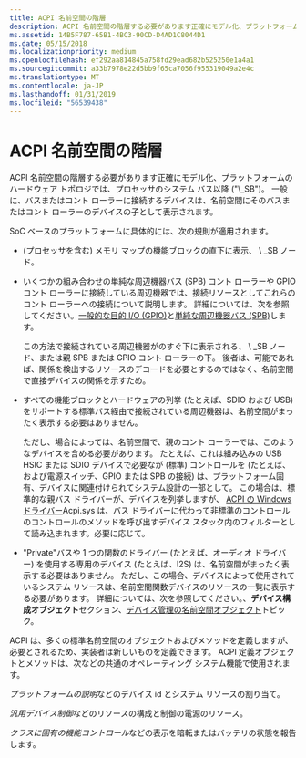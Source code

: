 ```yaml
---
title: ACPI 名前空間の階層
description: ACPI 名前空間の階層する必要があります正確にモデル化、プラットフォームのハードウェア トポロジでは、プロセッサのシステム バス以降 (\ 0034;\\_SB \ 0034;)。
ms.assetid: 14B5F787-65B1-4BC3-90CD-D4AD1C8044D1
ms.date: 05/15/2018
ms.localizationpriority: medium
ms.openlocfilehash: ef292aa814845a758fd29ead682b525250e1a4a1
ms.sourcegitcommit: a33b7978e22d5bb9f65ca7056f955319049a2e4c
ms.translationtype: MT
ms.contentlocale: ja-JP
ms.lasthandoff: 01/31/2019
ms.locfileid: "56539438"
---
```

# <a name="acpi-namespace-hierarchy"></a>ACPI 名前空間の階層


ACPI 名前空間の階層する必要があります正確にモデル化、プラットフォームのハードウェア トポロジでは、プロセッサのシステム バス以降 ("\\\_SB")。 一般に、バスまたはコント ローラーに接続するデバイスは、名前空間にそのバスまたはコント ローラーのデバイスの子として表示されます。

SoC ベースのプラットフォームに具体的には、次の規則が適用されます。

-   (プロセッサを含む) メモリ マップの機能ブロックの直下に表示、 \\ \_SB ノード。
-   いくつかの組み合わせの単純な周辺機器バス (SPB) コント ローラーや GPIO コント ローラーに接続している周辺機器では、接続リソースとしてこれらのコント ローラーへの接続について説明します。 詳細については、次を参照してください。[一般的な目的 I/O (GPIO)](general-purpose-i-o--gpio-.md)と[単純な周辺機器バス (SPB)](simple-peripheral-bus--spb-.md)します。

    この方法で接続されている周辺機器がのすぐ下に表示される、 \\ \_SB ノード、または親 SPB または GPIO コント ローラーの下。 後者は、可能であれば、関係を検出するリソースのデコードを必要とするのではなく、名前空間で直接デバイスの関係を示すため。

-   すべての機能ブロックとハードウェアの列挙 (たとえば、SDIO および USB) をサポートする標準バス経由で接続されている周辺機器は、名前空間がまったく表示する必要はありません。

    ただし、場合によっては、名前空間で、親のコント ローラーでは、このようなデバイスを含める必要があります。 たとえば、これは組み込みの USB HSIC または SDIO デバイスで必要なが (標準) コントロールを (たとえば、および電源スイッチ、GPIO または SPB の接続) は、プラットフォーム固有、デバイスに関連付けられてシステム設計の一部として。 この場合は、標準的な親バス ドライバーが、デバイスを列挙しますが、 [ACPI の Windows ドライバー](https://docs.microsoft.com/windows-hardware/drivers/kernel/acpi-driver)Acpi.sys は、バス ドライバーに代わって非標準のコントロールのコントロールのメソッドを呼び出すデバイス スタック内のフィルターとして読み込まれます。必要に応じて。

-   "Private"バスや 1 つの関数のドライバー (たとえば、オーディオ ドライバー) を使用する専用のデバイス (たとえば、I2S) は、名前空間がまったく表示する必要はありません。 ただし、この場合、デバイスによって使用されているシステム リソースは、名前空間関数デバイスのリソースの一覧に表示する必要があります。 詳細については、次を参照してください。、**デバイス構成オブジェクト**セクション、[デバイス管理の名前空間オブジェクト](device-management-namespace-objects.md)トピック。

ACPI は、多くの標準名前空間のオブジェクトおよびメソッドを定義しますが、必要とされるため、実装者は新しいものを定義できます。 ACPI 定義オブジェクトとメソッドは、次などの共通のオペレーティング システム機能で使用されます。

*プラットフォームの説明*などのデバイス id とシステム リソースの割り当て。

*汎用デバイス制御*などのリソースの構成と制御の電源のリソース。

*クラスに固有の機能コントロール*などの表示を暗転またはバッテリの状態を報告します。


